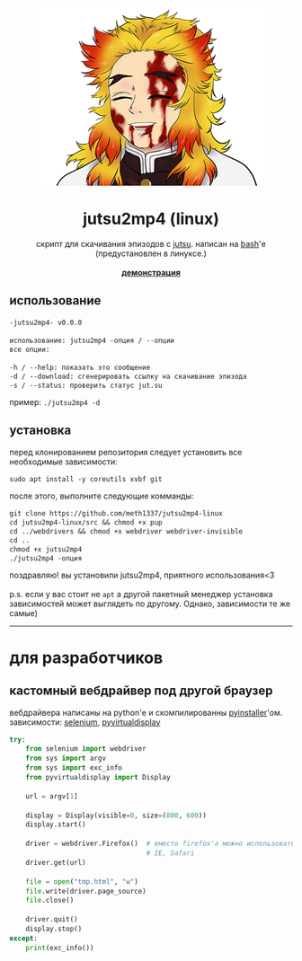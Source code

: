 <div align="center">
<img src="/img/rengoku.png"></img>
<h1>jutsu2mp4 (linux)</h1>
скрипт для скачивания эпизодов с <a href="https://jut.su">jutsu</a>. написан на <a href="https://www.gnu.org/software/bash/">bash</a>'е (предустановлен в линуксе.)<br><br>
<b><a href="https://youtu.be/Plwe5lwhSH8">демонстрация</a></b>
</div>

## использование
```
-jutsu2mp4- v0.0.0

использование: jutsu2mp4 -опция / --опции
все опции:

-h / --help: показать это сообщение
-d / --download: сгенерировать ссылку на скачивание эпизода
-s / --status: проверить статус jut.su
```
пример: `./jutsu2mp4 -d`

## установка
перед клонированием репозитория следует установить все необходимые зависимости:
```
sudo apt install -y coreutils xvbf git 
```
после этого, выполните следующие комманды:
```
git clone https://github.com/meth1337/jutsu2mp4-linux
cd jutsu2mp4-linux/src && chmod +x pup
cd ../webdrivers && chmod +x webdriver webdriver-invisible
cd ..
chmod +x jutsu2mp4
./jutsu2mp4 -опция
```
поздравляю! вы установили jutsu2mp4, приятного использования<3<br><br>
p.s. если у вас стоит не `apt` а другой пакетный менеджер установка зависимостей может выглядеть по другому. Однако, зависимости те же самые)

---

# для разработчиков
## кастомный вебдрайвер под другой браузер
вебдрайвера написаны на python'е и скомпилированны [pyinstaller](https://github.com/pyinstaller/pyinstaller)'ом.<br>
зависимости: [selenium](https://www.selenium.dev/documentation/), [pyvirtualdisplay](https://github.com/ponty/PyVirtualDisplay/blob/master/README.md)
```python
try:
    from selenium import webdriver
    from sys import argv
    from sys import exc_info
    from pyvirtualdisplay import Display

    url = argv[1]
    
    display = Display(visible=0, size=(800, 600))
    display.start()

    driver = webdriver.Firefox()  # вместо firefox'а можно использовать другие браузеры. список: Chrome, Edge, Firefox, 
                                  # IE, Safari
    driver.get(url)

    file = open("tmp.html", "w")
    file.write(driver.page_source)
    file.close()

    driver.quit()
    display.stop()
except:
    print(exc_info())
```
